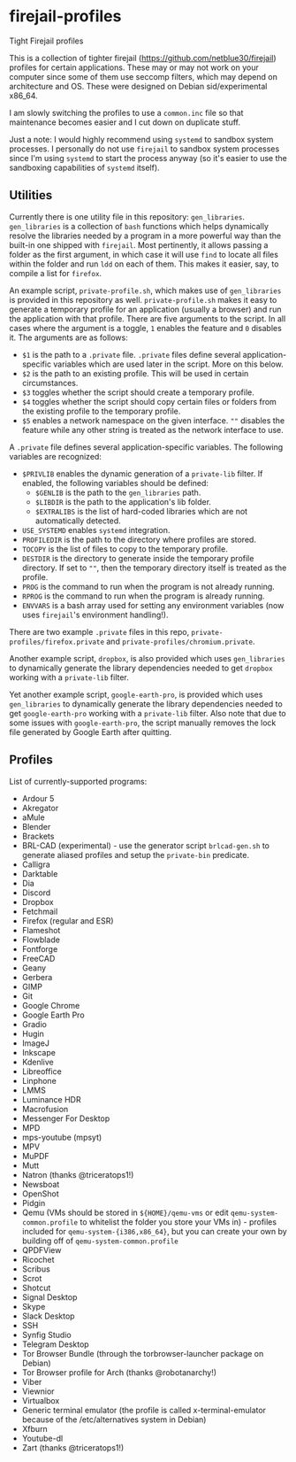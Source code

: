 # firejail-profiles
Tight Firejail profiles

This is a collection of tighter firejail (https://github.com/netblue30/firejail) profiles for certain applications. These may or may not work on your computer since some of them use seccomp filters, which may depend on architecture and OS. These were designed on Debian sid/experimental x86_64.

I am slowly switching the profiles to use a `common.inc` file so that maintenance becomes easier and I cut down on duplicate stuff.

Just a note: I would highly recommend using `systemd` to sandbox system processes. I personally do not use `firejail` to sandbox system processes since I'm using `systemd` to start the process anyway (so it's easier to use the sandboxing capabilities of `systemd` itself).

## Utilities

Currently there is one utility file in this repository: `gen_libraries`. `gen_libraries` is a collection of `bash` functions which helps dynamically resolve the libraries needed by a program in a more powerful way than the built-in one shipped with `firejail`. Most pertinently, it allows passing a folder as the first argument, in which case it will use `find` to locate all files within the folder and run `ldd` on each of them. This makes it easier, say, to compile a list for `firefox`.

An example script, `private-profile.sh`, which makes use of `gen_libraries` is provided in this repository as well. `private-profile.sh` makes it easy to generate a temporary profile for an application (usually a browser) and run the application with that profile. There are five arguments to the script. In all cases where the argument is a toggle, `1` enables the feature and `0`  disables it. The arguments are as follows:

* `$1` is the path to a `.private` file. `.private` files define several application-specific variables which are used later in the script. More on this below.
* `$2` is the path to an existing profile. This will be used in certain circumstances.
* `$3` toggles whether the script should create a temporary profile.
* `$4` toggles whether the script should copy certain files or folders from the existing profile to the temporary profile.
* `$5` enables a network namespace on the given interface. `""` disables the feature while any other string is treated as the network interface to use.

A `.private` file defines several application-specific variables. The following variables are recognized:

* `$PRIVLIB` enables the dynamic generation of a `private-lib` filter. If enabled, the following variables should be defined:
  * `$GENLIB` is the path to the `gen_libraries` path. 
  * `$LIBDIR` is the path to the application's lib folder.
  * `$EXTRALIBS` is the list of hard-coded libraries which are not automatically detected.
* `USE_SYSTEMD` enables `systemd` integration.
* `PROFILEDIR` is the path to the directory where profiles are stored.
* `TOCOPY` is the list of files to copy to the temporary profile.
* `DESTDIR` is the directory to generate inside the temporary profile directory. If set to `""`, then the temporary directory itself is treated as the profile.
* `PROG` is the command to run when the program is not already running.
* `RPROG` is the command to run when the program is already running.
* `ENVVARS` is a bash array used for setting any environment variables (now uses `firejail`'s environment handling!).

There are two example `.private` files in this repo, `private-profiles/firefox.private` and `private-profiles/chromium.private`.

Another example script, `dropbox`, is also provided which uses `gen_libraries` to dynamically generate the library dependencies needed to get `dropbox` working with a `private-lib` filter.

Yet another example script, `google-earth-pro`, is provided which uses `gen_libraries` to dynamically generate the library dependencies needed to get `google-earth-pro` working with a `private-lib` filter. Also note that due to some issues with `google-earth-pro`, the script manually removes the lock file generated by Google Earth after quitting.

## Profiles

List of currently-supported programs:
* Ardour 5
* Akregator
* aMule
* Blender
* Brackets
* BRL-CAD (experimental) - use the generator script `brlcad-gen.sh` to generate aliased profiles and setup the `private-bin` predicate.
* Calligra
* Darktable
* Dia
* Discord
* Dropbox
* Fetchmail
* Firefox (regular and ESR)
* Flameshot
* Flowblade
* Fontforge
* FreeCAD
* Geany
* Gerbera
* GIMP
* Git
* Google Chrome
* Google Earth Pro
* Gradio
* Hugin
* ImageJ
* Inkscape
* Kdenlive
* Libreoffice
* Linphone
* LMMS
* Luminance HDR
* Macrofusion
* Messenger For Desktop
* MPD
* mps-youtube (mpsyt)
* MPV
* MuPDF
* Mutt
* Natron (thanks @triceratops1!)
* Newsboat
* OpenShot
* Pidgin
* Qemu (VMs should be stored in `${HOME}/qemu-vms` or edit `qemu-system-common.profile` to whitelist the folder you store your VMs in) - profiles included for `qemu-system-{i386,x86_64}`, but you can create your own by building off of `qemu-system-common.profile`
* QPDFView
* Ricochet
* Scribus
* Scrot
* Shotcut
* Signal Desktop
* Skype
* Slack Desktop
* SSH
* Synfig Studio
* Telegram Desktop
* Tor Browser Bundle (through the torbrowser-launcher package on Debian)
* Tor Browser profile for Arch (thanks @robotanarchy!)
* Viber
* Viewnior
* Virtualbox
* Generic terminal emulator (the profile is called x-terminal-emulator because of the /etc/alternatives system in Debian)
* Xfburn
* Youtube-dl
* Zart (thanks @triceratops1!)
